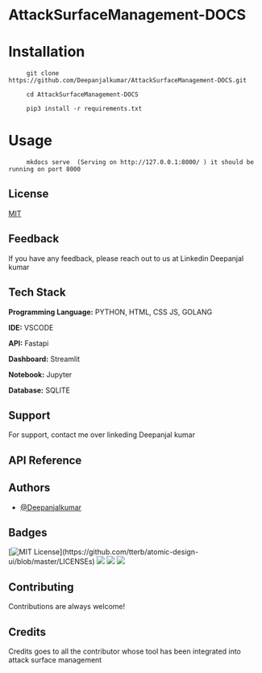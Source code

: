# AttackSurfaceManagement-DOCS

# Installation 

         git clone https://github.com/Deepanjalkumar/AttackSurfaceManagement-DOCS.git
         
         cd AttackSurfaceManagement-DOCS
         
         pip3 install -r requirements.txt
         
# Usage  
   
         mkdocs serve  (Serving on http://127.0.0.1:8000/ ) it should be running on port 8000

  ## License

[MIT](https://choosealicense.com/licenses/mit/)

  
## Feedback

If you have any feedback, please reach out to us at Linkedin Deepanjal kumar

  
## Tech Stack

**Programming Language:** PYTHON, HTML, CSS JS, GOLANG

**IDE:** VSCODE

**API:** Fastapi

**Dashboard:** Streamlit

**Notebook:** Jupyter

**Database:** SQLITE
  
## Support

For support, contact me over linkeding Deepanjal kumar

  
## API Reference


## Authors

- [@Deepanjalkumar](https://github.com/Deepanjalkumar)

  
## Badges

[![MIT License](https://img.shields.io/apm/l/atomic-design-ui.svg?)](https://github.com/tterb/atomic-design-ui/blob/master/LICENSEs)
![](https://img.shields.io/badge/OS-Linux-informational?style=flat&logo=linux&logoColor=white&color=2bbc8a)
![](https://img.shields.io/badge/Code-Python-informational?style=flat&logo=python&logoColor=white&color=2bbc8a)
![](https://img.shields.io/badge/Shell-Bash-informational?style=flat&logo=gnu-bash&logoColor=white&color=2bbc8a)


  
## Contributing

Contributions are always welcome!

## Credits 

Credits goes to all the contributor whose tool has been integrated into attack surface management




